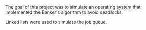The goal of this project was to simulate an operating system that implemented the Banker's algorithm to avoid deadlocks.

Linked lists were used to simulate the job queue.
